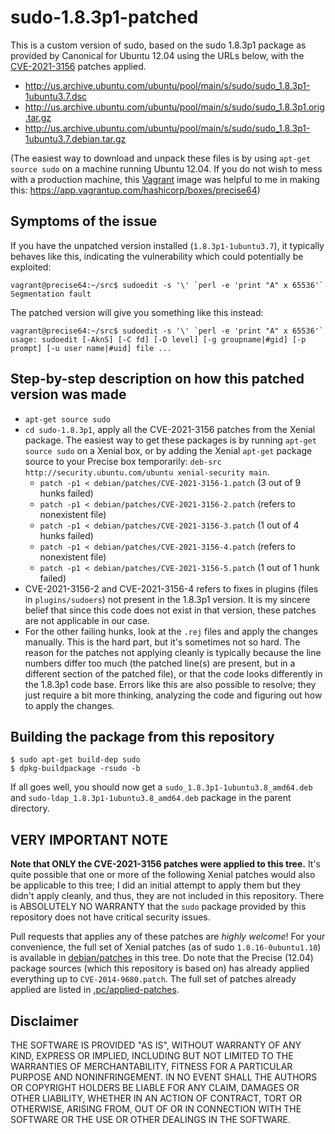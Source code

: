 # sudo-1.8.3p1-patched

This is a custom version of sudo, based on the sudo 1.8.3p1 package as provided by Canonical for Ubuntu 12.04 using the URLs below, with the [CVE-2021-3156](https://cve.mitre.org/cgi-bin/cvename.cgi?name=CVE-2021-3156) patches applied.

- http://us.archive.ubuntu.com/ubuntu/pool/main/s/sudo/sudo_1.8.3p1-1ubuntu3.7.dsc
- http://us.archive.ubuntu.com/ubuntu/pool/main/s/sudo/sudo_1.8.3p1.orig.tar.gz
- http://us.archive.ubuntu.com/ubuntu/pool/main/s/sudo/sudo_1.8.3p1-1ubuntu3.7.debian.tar.gz

(The easiest way to download and unpack these files is by using `apt-get source sudo` on a machine running Ubuntu 12.04. If you do not wish to mess with a production machine, this [Vagrant](https://www.vagrantup.com/) image was helpful to me in making this: https://app.vagrantup.com/hashicorp/boxes/precise64)

## Symptoms of the issue

If you have the unpatched version installed (`1.8.3p1-1ubuntu3.7`), it typically behaves like this, indicating the vulnerability which could potentially be exploited:

```
vagrant@precise64:~/src$ sudoedit -s '\' `perl -e 'print "A" x 65536'`
Segmentation fault
```

The patched version will give you something like this instead:

```
vagrant@precise64:~/src$ sudoedit -s '\' `perl -e 'print "A" x 65536'`
usage: sudoedit [-AknS] [-C fd] [-D level] [-g groupname|#gid] [-p prompt] [-u user name|#uid] file ...
```

## Step-by-step description on how this patched version was made

- `apt-get source sudo`
- `cd sudo-1.8.3p1`, apply all the CVE-2021-3156 patches from the Xenial package. The easiest way to get these packages is by running `apt-get source sudo` on a Xenial box, or by adding the Xenial `apt-get` package source to your Precise box temporarily: `deb-src http://security.ubuntu.com/ubuntu xenial-security main`.
  - `patch -p1 < debian/patches/CVE-2021-3156-1.patch` (3 out of 9 hunks failed)
  - `patch -p1 < debian/patches/CVE-2021-3156-2.patch` (refers to nonexistent file)
  - `patch -p1 < debian/patches/CVE-2021-3156-3.patch` (1 out of 4 hunks failed)
  - `patch -p1 < debian/patches/CVE-2021-3156-4.patch` (refers to nonexistent file)
  - `patch -p1 < debian/patches/CVE-2021-3156-5.patch` (1 out of 1 hunk failed)
- CVE-2021-3156-2 and CVE-2021-3156-4 refers to fixes in plugins (files in `plugins/sudoers`) not present in the 1.8.3p1 version. It is my sincere belief that since this code does not exist in that version, these patches are not applicable in our case.
- For the other failing hunks, look at the `.rej` files and apply the changes manually. This is the hard part, but it's sometimes not so hard. The reason for the patches not applying cleanly is typically because the line numbers differ too much (the patched line(s) are present, but in a different section of the patched file), or that the code looks differently in the 1.8.3p1 code base. Errors like this are also possible to resolve; they just require a bit more thinking, analyzing the code and figuring out how to apply the changes.

## Building the package from this repository

```shell
$ sudo apt-get build-dep sudo
$ dpkg-buildpackage -rsudo -b
```

If all goes well, you should now get a `sudo_1.8.3p1-1ubuntu3.8_amd64.deb` and `sudo-ldap_1.8.3p1-1ubuntu3.8_amd64.deb` package in the parent directory.

## VERY IMPORTANT NOTE

**Note that ONLY the CVE-2021-3156 patches were applied to this tree.** It's quite possible that one or more of the following Xenial patches would also be applicable to this tree; I did an initial attempt to apply them but they didn't apply cleanly, and thus, they are not included in this repository. There is ABSOLUTELY NO WARRANTY that the `sudo` package provided by this repository does not have critical security issues.

Pull requests that applies any of these patches are _highly welcome_! For your convenience, the full set of Xenial patches (as of sudo `1.8.16-0ubuntu1.10`) is available in [debian/patches](debian/patches) in this tree. Do note that the Precise (12.04) package sources (which this repository is based on) has already applied everything up to `CVE-2014-9680.patch`. The full set of patches already applied are listed in [.pc/applied-patches](.pc/applied-patches).

## Disclaimer

THE SOFTWARE IS PROVIDED "AS IS", WITHOUT WARRANTY OF ANY KIND, EXPRESS OR IMPLIED, INCLUDING BUT NOT LIMITED TO THE WARRANTIES OF MERCHANTABILITY, FITNESS FOR A PARTICULAR PURPOSE AND NONINFRINGEMENT. IN NO EVENT SHALL THE AUTHORS OR COPYRIGHT HOLDERS BE LIABLE FOR ANY CLAIM, DAMAGES OR OTHER LIABILITY, WHETHER IN AN ACTION OF CONTRACT, TORT OR OTHERWISE, ARISING FROM, OUT OF OR IN CONNECTION WITH THE SOFTWARE OR THE USE OR OTHER DEALINGS IN THE SOFTWARE.
